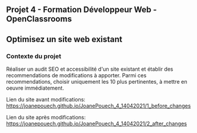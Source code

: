 ## Projet 4 - Formation Développeur Web - OpenClassrooms
## Optimisez un site web existant

### Contexte du projet
Réaliser un audit SEO et accessibilité d'un site existant et établir des recommendations de modifications à apporter.
Parmi ces recommendations, choisir uniquement les 10 plus pertinentes, à mettre en oeuvre immédiatement.

Lien du site avant modifications: https://joanepouech.github.io/JoanePouech_4_14042021/1_before_changes

Lien du site après modifications: https://joanepouech.github.io/JoanePouech_4_14042021/2_after_changes
